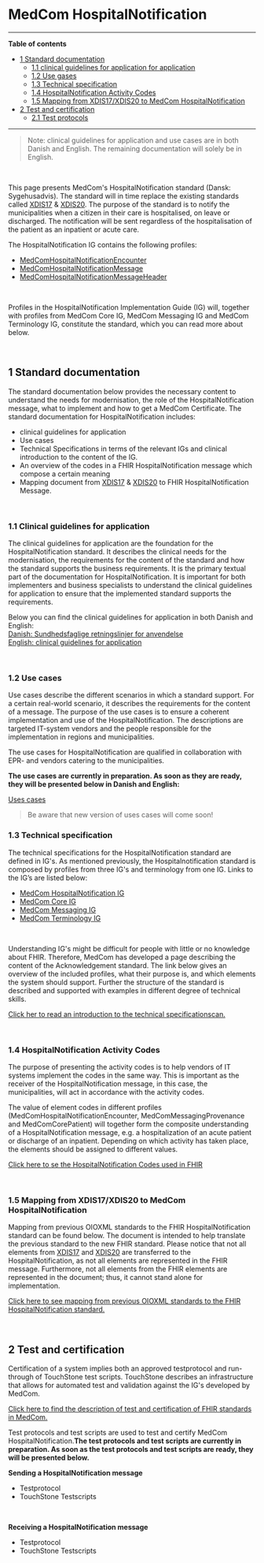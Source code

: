 <!-- <a href="https://medcomdk.github.io/MedComLandingPage/" target="_blank">Return</a> -->


# MedCom HospitalNotification
<hr/>

**Table of contents**
* [1 Standard documentation](#1-standard-documentation)
  + [1.1 clinical guidelines for application for application](#11-clinical-guidelines-for-application)
  + [1.2 Use gases](#12-use-cases)
  + [1.3 Technical specification](#13-technical-specification)
  + [1.4 HospitalNotification Activity Codes](#14-hospitalnotification-activity-codes)
  + [1.5 Mapping from XDIS17/XDIS20 to MedCom HospitalNotification](#15-mapping-from-xdis17-xdis20-to-medcom-hospitalnotification)
* [2 Test and certification](#2test-and-certification)
  + [2.1 Test protocols](#21-test-protocols)

<hr/>

  > Note: clinical guidelines for application and use cases are in both Danish and English. The remaining documentation will solely be in English.
<p>&nbsp;</p>	

This page presents MedCom's HospitalNotification  standard (Dansk: Sygehusadvis). The standard will in time replace the existing standards called <a href="https://svn.medcom.dk/svn/releases/Standarder/Det%20gode%20kommuneadvis/XDIS17/Dokumentation/" target="_blank">XDIS17</a> &
<a href="https://svn.medcom.dk/svn/releases/Standarder/Det%20gode%20kommuneadvis/XDIS20/Dokumentation/" target="_blank">XDIS20</a>. The purpose of the standard is to notify the municipalities when a citizen in their care is hospitalised, on leave or discharged. The notification will be sent regardless of the hospitalisation of the patient as an inpatient or acute care. 

The HospitalNotification IG contains the following profiles: 
*	<a href="https://build.fhir.org/ig/medcomdk/dk-medcom-hospitalnotification/StructureDefinition-medcom-hospitalNotification-encounter.html" target="_blank">MedComHospitalNotificationEncounter</a>
*	<a href="https://build.fhir.org/ig/medcomdk/dk-medcom-hospitalnotification/StructureDefinition-medcom-hospitalNotification-message.html" target="_blank">MedComHospitalNotificationMessage</a>
* <a href="https://build.fhir.org/ig/medcomdk/dk-medcom-hospitalnotification/StructureDefinition-medcom-hospitalNotification-messageHeader.html" target="_blank">MedComHospitalNotificationMessageHeader</a>
<p>&nbsp;</p>	
Profiles in the HospitalNotification Implementation Guide (IG) will, together with profiles from MedCom Core IG, MedCom Messaging IG and MedCom Terminology IG, constitute the standard, which you can read more about below.
<p>&nbsp;</p>	

## 1 Standard documentation 
The standard documentation below provides the necessary content to understand the needs for modernisation, the role of the HospitalNotification message, what to implement and how to get a MedCom Certificate. The standard documentation for HospitalNotification includes: 
* clinical guidelines for application
* Use cases
*	Technical Specifications in terms of the relevant IGs and clinical introduction to the content of the IG.
*	An overview of the codes in a FHIR HospitalNotification message which compose a certain meaning
*	Mapping document from <a href="https://svn.medcom.dk/svn/releases/Standarder/Det%20gode%20kommuneadvis/XDIS17/Dokumentation/" target="_blank">XDIS17</a> &
<a href="https://svn.medcom.dk/svn/releases/Standarder/Det%20gode%20kommuneadvis/XDIS20/Dokumentation/" target="_blank">XDIS20</a> to FHIR  HospitalNotification Message.
<p>&nbsp;</p>

### 1.1 Clinical guidelines for application
The clinical guidelines for application are the foundation for the HospitalNotification standard. It describes the clinical needs for the modernisation, the requirements for the content of the standard and how the standard supports the business requirements.  It is the primary textual part of the documentation for HospitalNotification. It is important for both implementers and business specialists to understand the clinical guidelines for application to ensure that the implemented standard supports the requirements.

Below you can find the clinical guidelines for application in both Danish and English:<br> 
[Danish: Sundhedsfaglige retningslinjer for anvendelse](assets/documents/Clinical-guidelines-DA.md) <br> 
[English: clinical guidelines for application](assets/documents/Clinical-guidelines-ENG.md) 
<p>&nbsp;</p>	

### 1.2 Use cases
Use cases describe the different scenarios in which a standard support. For a certain real-world scenario, it describes the requirements for the content of a message. The purpose of the use cases is to ensure a coherent implementation and use of the HospitalNotification. The descriptions are targeted IT-system vendors and the people responsible for the implementation in regions and municipalities.

The use cases for HospitalNotification are qualified in collaboration with EPR- and vendors catering to the municipalities.

<b>The use cases are currently in preparation. As soon as they are ready, they will be presented below in Danish and English:</b> 

[Uses cases](../docs/HospitalNotification_use%20cases__full.pdf)

  > Be aware that new version of uses cases will come soon!
    

<!-- Below, you can find the use cases in Danish and English be found:<br>
[Danish: Use cases](assets/documents/UseCases-DA.md) <br> 
[English: Use cases](assets/documents/UseCases-ENG.md)  -->
<!-- <p>&nbsp;</p>	 -->

### 1.3 Technical specification
The technical specifications for the HospitalNotification standard are defined in IG's. As mentioned previously, the Hospitalnotification standard is composed by profiles from three IG's and terminology from one IG. Links to the IG’s are listed below:
*	<a href="https://build.fhir.org/ig/medcomdk/dk-medcom-hospitalnotification/index.html" target="_blank">MedCom HospitalNotification IG</a>
*	<a href="https://medcomdk.github.io/dk-medcom-core/" target="_blank">MedCom Core IG</a>
*	<a href="https://build.fhir.org/ig/medcomdk/dk-medcom-messaging/" target="_blank">MedCom Messaging IG</a>
*	<a href="https://build.fhir.org/ig/medcomdk/dk-medcom-terminology/" target="_blank">MedCom Terminology IG</a>
<p>&nbsp;</p>

Understanding IG's might be difficult for people with little or no knowledge about FHIR.  Therefore, MedCom has developed a page describing the content of the Acknowledgement standard. The link below gives an overview of the included profiles, what their purpose is, and which elements the system should support. Further the structure of the standard is described and supported with examples in different degree of technical skills.
<br>

[Click her to read an introduction to the technical specificationscan.](assets/documents/Intro-Technical-Spec-ENG.md)
<p>&nbsp;</p>	


### 1.4 HospitalNotification Activity Codes
The purpose of presenting the activity codes is to help vendors of IT systems implement the codes in the same way.  This is important as the receiver of the HospitalNotification message, in this case, the municipalities, will act in accordance with the activity codes.

The value of element codes in different profiles (MedComHospitalNotificationEncounter, MedComMessagingProvenance and MedComCorePatient) will together form the composite understanding of a HospitalNotification message, e.g. a hospitalization of an acute patient or discharge of an inpatient. Depending on which activity has taken place, the elements should be assigned to different values.
<br>

[Click here to se the HospitalNotification Codes used in FHIR](/assets/documents/Overview-HospitalNotification-codes-FHIR.md)

<br>

### 1.5 Mapping from XDIS17/XDIS20 to MedCom HospitalNotification
Mapping from previous OIOXML standards to the FHIR HospitalNotification standard can be found below. The document is intended to help translate the previous standard to the new FHIR standard. Please notice that not all elements from <a href="https://svn.medcom.dk/svn/releases/Standarder/Det%20gode%20kommuneadvis/XDIS17/Dokumentation/" target="_blank">XDIS17</a> and
<a href="https://svn.medcom.dk/svn/releases/Standarder/Det%20gode%20kommuneadvis/XDIS20/Dokumentation/" target="_blank">XDIS20</a> are transferred to the HospitalNotification, as not all elements are represented in the FHIR message. Furthermore, not all elements from the FHIR elements are represented in the document; thus, it cannot stand alone for implementation.
<br>

[Click here to see mapping from previous OIOXML standards to the FHIR HospitalNotification standard.](/assets/documents/Map_between_OIOXML_and_FHIR_HospitalNotification.md)

<br>

## 2 Test and certification

Certification of a system implies both an approved testprotocol and run-through of TouchStone test scripts. TouchStone describes an infrastructure that allows for automated test and validation against the IG's developed by MedCom. 
<br>

<a href="https://medcomdk.github.io/MedComLandingPage/#3-test-and-certification">Click here to find the description of test and certification of FHIR standards in MedCom. </a> 
<br>

Test protocols and test scripts are used to test and certify MedCom HospitalNotification.<b>The test protocols and test scripts are currently in preparation. As soon as the test protocols and test scripts are ready, they will be presented below.</b>

**Sending a HospitalNotification message**
* Testprotocol
* TouchStone Testscripts
<p>&nbsp;</p>

**Receiving a HospitalNotification message**
* Testprotocol
* TouchStone Testscripts
<p>&nbsp;</p>


<!-- ## 3 Release Notes
[Updates in the latest release.](assets/documents/ReleaseNote-ENG.md) -->
